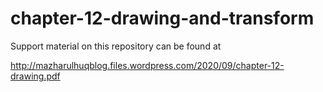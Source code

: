 # chapter-12-drawing-and-transform

Support material on this repository can be found at

 http://mazharulhuqblog.files.wordpress.com/2020/09/chapter-12-drawing.pdf
